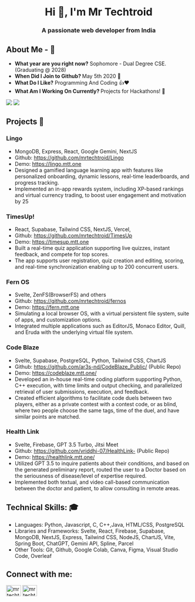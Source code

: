 <h1 align="center">Hi 👋, I'm Mr Techtroid</h1>
<h3 align="center">A passionate web developer from India</h3>

## About Me -  📙
* <b>What year are you right now?</b> Sophomore - Dual Degree CSE. (Graduating @ 2028)
* <b>When Did I Join to Github? </b>May 5th 2020 🎂
* <b>What Do I Like?</b> Programming And Coding 👍❤️
* <b>What Am I Working On Currently? </b> Projects for Hackathons! 🔭

<p align="left">
<img src = "https://github-readme-stats.vercel.app/api?username=mrtechtroid&theme=dark&hide_border=false&include_all_commits=true&count_private=true">
<img src = "https://github-readme-streak-stats.herokuapp.com/?user=mrtechtroid&theme=dark&hide_border=false">
</p>

## Projects 📁
### Lingo
- MongoDB, Express, React, Google Gemini, NextJS
- Github: https://github.com/mrtechtroid/Lingo
- Demo: https://lingo.mtt.one
- Designed a gamified language learning app with features like personalized onboarding, dynamic lessons, real-time leaderboards, and progress tracking.
- Implemented an in-app rewards system, including XP-based rankings and virtual currency trading, to boost user engagement and motivation by 25
### TimesUp!
- React, Supabase, Tailwind CSS, NextJS, Vercel,
- Github: https://github.com/mrtechtroid/TimesUp
- Demo: https://timesup.mtt.one
- Built a real-time quiz application supporting live quizzes, instant feedback, and compete for top scores.
- The app supports user registration, quiz creation and editing, scoring, and real-time synchronization enabling up to 200 concurrent users.
### Fern OS 
- Svelte, ZenFS(BrowserFS) and others
- Github: https://github.com/mrtechtroid/fernos
- Demo: https://fern.mtt.one
- Simulating a local browser OS, with a virtual persistent file system, suite of apps, and customization options.
- Integrated multiple applications such as EditorJS, Monaco Editor, Quill, and Eruda with the underlying virtual file system.
### Code Blaze
- Svelte, Supabase, PostgreSQL, Python, Tailwind CSS, ChartJS
- Github: https://github.com/ar3s-nd/CodeBlaze_Public/ (Public Repo)
- Demo: https://codeblaze.mtt.one/
- Developed an in-house real-time coding platform supporting Python, C++ execution, with time limits and output checking, and parallelized retrieval of user submissions, execution, and feedback.
- Created efficient algorithms to facilitate code duels between two players, either as a private contest with a contest code, or as blind, where two people choose the same tags, time of the duel, and have similar points are matched.
### Health Link
- Svelte, Firebase, GPT 3.5 Turbo, Jitsi Meet
- Github: https://github.com/vriddhi-07/HealthLink- (Public Repo)
- Demo: https://healthlink.mtt.one/
- Utilized GPT 3.5 to inquire patients about their conditions, and based on the generated preliminary report, routed the user to a Doctor based on the seriousness of disease/level of expertise required.
- Implemented both textual, and video call-based communication between the doctor and patient, to allow consulting in remote areas. 

## Technical Skills: 🎓
- Languages: Python, Javascript, C, C++,Java, HTML/CSS, PostgreSQL
- Libraries and Frameworks: Svelte, React, Firebase, Supabase, MongoDB, NextJS, Express, Tailwind CSS, NodeJS, ChartJS, Vite, Spring Boot, ChatGPT, Gemini API, Spline, Parcel
- Other Tools: Git, Github, Google Colab, Canva, Figma, Visual Studio Code, Overleaf

## Connect with me:
<p align="left">
<a href="https://twitter.com/mrtechtroid" target="blank"><img align="center" src="https://raw.githubusercontent.com/rahuldkjain/github-profile-readme-generator/master/src/images/icons/Social/twitter.svg" alt="mrtechtroid" height="30" width="40" /></a>
<a href="https://stackoverflow.com/users/mrtechtroid" target="blank"><img align="center" src="https://raw.githubusercontent.com/rahuldkjain/github-profile-readme-generator/master/src/images/icons/Social/stack-overflow.svg" alt="mrtechtroid" height="30" width="40" /></a>
</p>



<!-- EasterEgg{Readme_has_some_secrets} -->
